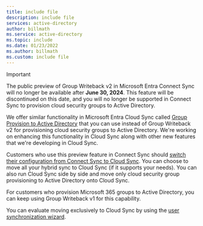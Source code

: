 ```yaml
---
title: include file
description: include file
services: active-directory
author: billmath
ms.service: active-directory
ms.topic: include
ms.date: 01/23/2022
ms.author: billmath
ms.custom: include file
---
```



>[!IMPORTANT]
>The public preview of Group Writeback v2 in Microsoft Entra Connect Sync will no longer be available after **June 30, 2024**. This feature will be discontinued on this date, and you will no longer be supported in Connect Sync to provision cloud security groups to Active Directory.
>
>We offer similar functionality in Microsoft Entra Cloud Sync called [Group Provision to Active Directory](~/identity/hybrid/cloud-sync/how-to-configure-entra-to-active-directory.md) that you can use instead of Group Writeback v2 for provisioning cloud security groups to Active Directory. We're working on enhancing this functionality in Cloud Sync along with other new features that we're developing in Cloud Sync.
>
>Customers who use this preview feature in Connect Sync should [switch their configuration from Connect Sync to Cloud Sync](https://aka.ms/GWBV2toGPADCS). You can choose to move all your hybrid sync to Cloud Sync (if it supports your needs). You can also run Cloud Sync side by side and move only cloud security group provisioning to Active Directory onto Cloud Sync.
>
>For customers who provision Microsoft 365 groups to Active Directory, you can keep using Group Writeback v1 for this capability.
>
>You can evaluate moving exclusively to Cloud Sync by using the [user synchronization wizard](https://aka.ms/EvaluateSyncOptions).